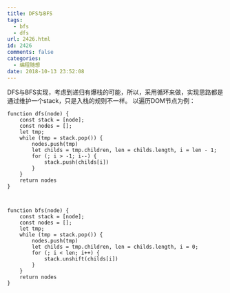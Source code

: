 ```yaml
---
title: DFS与BFS
tags:
  - bfs
  - dfs
url: 2426.html
id: 2426
comments: false
categories:
  - 编程随想
date: 2018-10-13 23:52:08
---
```


DFS与BFS实现，考虑到递归有爆栈的可能，所以，采用循环来做，实现思路都是通过维护一个stack，只是入栈的规则不一样。 以遍历DOM节点为例：

    function dfs(node) {
        const stack = [node];
        const nodes = [];
        let tmp;
        while (tmp = stack.pop()) {
            nodes.push(tmp)
            let childs = tmp.children, len = childs.length, i = len - 1;
            for (; i > -1; i--) {
                stack.push(childs[i])
            }
        }
        return nodes
    }
    
    

    function bfs(node) {
        const stack = [node];
        const nodes = [];
        let tmp;
        while (tmp = stack.pop()) {
            nodes.push(tmp)
            let childs = tmp.children, len = childs.length, i = 0;
            for (; i < len; i++) {
                stack.unshift(childs[i])
            }
        }
        return nodes
    }
